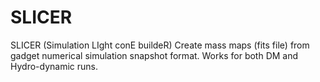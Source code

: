 # SLICER
SLICER (Simulation LIght conE buildeR) 
Create mass maps (fits file) from gadget numerical simulation snapshot format. 
Works for both DM and Hydro-dynamic runs.
